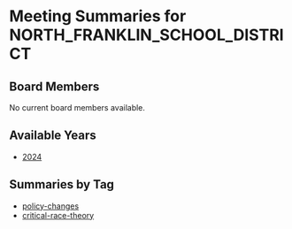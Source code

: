 # Meeting Summaries for NORTH_FRANKLIN_SCHOOL_DISTRICT

## Board Members

No current board members available.

## Available Years
- [2024](school_board_25_year_2024.md)

## Summaries by Tag
- [policy-changes](school_board_25_tag_policy-changes.md)
- [critical-race-theory](school_board_25_tag_critical-race-theory.md)
